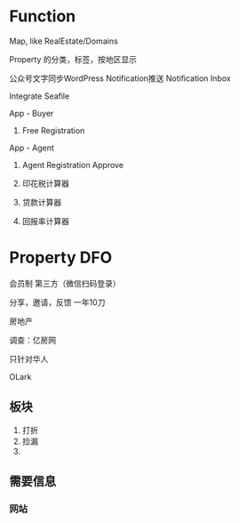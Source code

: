 # 

# Function

Map, like RealEstate/Domains

Property 的分类，标签，按地区显示

公众号文字同步WordPress
Notification推送
Notification Inbox

Integrate Seafile

App - Buyer

1. Free Registration

App - Agent

1. Agent Registration Approve

1. 印花税计算器
1. 贷款计算器
1. 回报率计算器

# Property DFO

会员制
第三方（微信扫码登录）

分享，邀请，反馈
一年10刀
  
房地产

调查：亿房网

只针对华人

OLark

## 板块

1. 打折
1. 捡漏
1. 

## 需要信息

### 网站

### 